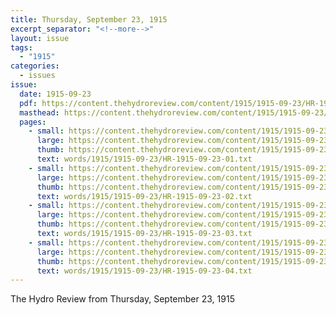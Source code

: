 ```yaml
---
title: Thursday, September 23, 1915
excerpt_separator: "<!--more-->"
layout: issue
tags:
  - "1915"
categories:
  - issues
issue:
  date: 1915-09-23
  pdf: https://content.thehydroreview.com/content/1915/1915-09-23/HR-1915-09-23.pdf
  masthead: https://content.thehydroreview.com/content/1915/1915-09-23/masthead/HR-1915-09-23.jpg
  pages:
    - small: https://content.thehydroreview.com/content/1915/1915-09-23/small/HR-1915-09-23-01.jpg
      large: https://content.thehydroreview.com/content/1915/1915-09-23/large/HR-1915-09-23-01.jpg
      thumb: https://content.thehydroreview.com/content/1915/1915-09-23/thumbnails/HR-1915-09-23-01.jpg
      text: words/1915/1915-09-23/HR-1915-09-23-01.txt
    - small: https://content.thehydroreview.com/content/1915/1915-09-23/small/HR-1915-09-23-02.jpg
      large: https://content.thehydroreview.com/content/1915/1915-09-23/large/HR-1915-09-23-02.jpg
      thumb: https://content.thehydroreview.com/content/1915/1915-09-23/thumbnails/HR-1915-09-23-02.jpg
      text: words/1915/1915-09-23/HR-1915-09-23-02.txt
    - small: https://content.thehydroreview.com/content/1915/1915-09-23/small/HR-1915-09-23-03.jpg
      large: https://content.thehydroreview.com/content/1915/1915-09-23/large/HR-1915-09-23-03.jpg
      thumb: https://content.thehydroreview.com/content/1915/1915-09-23/thumbnails/HR-1915-09-23-03.jpg
      text: words/1915/1915-09-23/HR-1915-09-23-03.txt
    - small: https://content.thehydroreview.com/content/1915/1915-09-23/small/HR-1915-09-23-04.jpg
      large: https://content.thehydroreview.com/content/1915/1915-09-23/large/HR-1915-09-23-04.jpg
      thumb: https://content.thehydroreview.com/content/1915/1915-09-23/thumbnails/HR-1915-09-23-04.jpg
      text: words/1915/1915-09-23/HR-1915-09-23-04.txt
---
```


The Hydro Review from Thursday, September 23, 1915

<!--more-->


